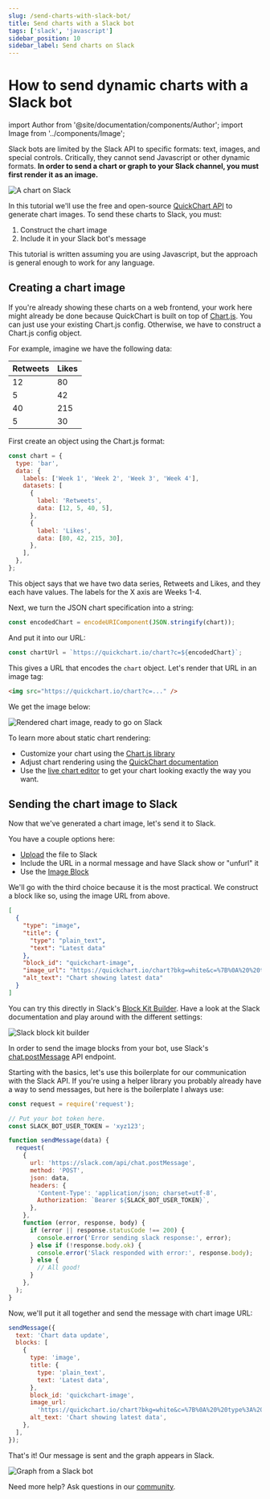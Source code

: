 ```yaml
---
slug: /send-charts-with-slack-bot/
title: Send charts with a Slack bot
tags: ['slack', 'javascript']
sidebar_position: 10
sidebar_label: Send charts on Slack
---
```


# How to send dynamic charts with a Slack bot

import Author from '@site/documentation/components/Author';
import Image from '../components/Image';

Slack bots are limited by the Slack API to specific formats: text, images, and special controls. Critically, they cannot send Javascript or other dynamic formats. **In order to send a chart or graph to your Slack channel, you must first render it as an image.**

<Image alt="A chart on Slack" noLazyLoad noBorder src="https://i.imgur.com/ab9fOuA.png" />

In this tutorial we'll use the free and open-source [QuickChart API](https://quickchart.io) to generate chart images. To send these charts to Slack, you must:

1. Construct the chart image
2. Include it in your Slack bot's message

This tutorial is written assuming you are using Javascript, but the approach is general enough to work for any language.

## Creating a chart image

If you're already showing these charts on a web frontend, your work here might already be done because QuickChart is built on top of [Chart.js](https://www.chartjs.org). You can just use your existing Chart.js config. Otherwise, we have to construct a Chart.js config object.

For example, imagine we have the following data:

| Retweets | Likes |
| -------- | ----- |
| 12       | 80    |
| 5        | 42    |
| 40       | 215   |
| 5        | 30    |

First create an object using the Chart.js format:

```js
const chart = {
  type: 'bar',
  data: {
    labels: ['Week 1', 'Week 2', 'Week 3', 'Week 4'],
    datasets: [
      {
        label: 'Retweets',
        data: [12, 5, 40, 5],
      },
      {
        label: 'Likes',
        data: [80, 42, 215, 30],
      },
    ],
  },
};
```

This object says that we have two data series, Retweets and Likes, and they each have values. The labels for the X axis are Weeks 1-4.

Next, we turn the JSON chart specification into a string:

```js
const encodedChart = encodeURIComponent(JSON.stringify(chart));
```

And put it into our URL:

```js
const chartUrl = `https://quickchart.io/chart?c=${encodedChart}`;
```

This gives a URL that encodes the `chart` object. Let's render that URL in an image tag:

```html
<img src="https://quickchart.io/chart?c=..." />
```

We get the image below:

<Image alt="Rendered chart image, ready to go on Slack" noBorder maxWidth={500} src="https://quickchart.io/chart?bkg=white&c=%7B%0A%20%20type%3A%20%27bar%27%2C%0A%20%20data%3A%20%7B%0A%20%20%20%20labels%3A%20%5B%27Week%201%27%2C%20%27Week%202%27%2C%20%27Week%203%27%2C%20%27Week%204%27%5D%2C%0A%20%20%20%20datasets%3A%20%5B%7B%0A%20%20%20%20%20%20label%3A%20%27Retweets%27%2C%0A%20%20%20%20%20%20data%3A%20%5B12%2C%205%2C%2040%2C%205%5D%0A%20%20%20%20%7D%2C%20%7B%0A%20%20%20%20%20%20label%3A%20%27Likes%27%2C%0A%20%20%20%20%20%20data%3A%20%5B80%2C%2042%2C%20215%2C%2030%5D%0A%20%20%20%20%7D%5D%0A%20%20%7D%0A%7D" />

To learn more about static chart rendering:

- Customize your chart using the [Chart.js library](https://www.chartjs.org/docs/2.9.4/charts/bar.html)
- Adjust chart rendering using the [QuickChart documentation](https://quickchart.io/documentation)
- Use the [live chart editor](https://quickchart.io/sandbox/) to get your chart looking exactly the way you want.

## Sending the chart image to Slack

Now that we've generated a chart image, let's send it to Slack.

You have a couple options here:

- [Upload](https://api.slack.com/methods/files.upload) the file to Slack
- Include the URL in a normal message and have Slack show or "unfurl" it
- Use the [Image Block](https://api.slack.com/reference/block-kit/blocks#image)

We'll go with the third choice because it is the most practical. We construct a block like so, using the image URL from above.

```json
[
  {
    "type": "image",
    "title": {
      "type": "plain_text",
      "text": "Latest data"
    },
    "block_id": "quickchart-image",
    "image_url": "https://quickchart.io/chart?bkg=white&c=%7B%0A%20%20type%3A%20%27bar%27%2C%0A%20%20data%3A%20%7B%0A%20%20%20%20labels%3A%20%5B%27Week%201%27%2C%20%27Week%202%27%2C%20%27Week%203%27%2C%20%27Week%204%27%5D%2C%0A%20%20%20%20datasets%3A%20%5B%7B%0A%20%20%20%20%20%20label%3A%20%27Retweets%27%2C%0A%20%20%20%20%20%20data%3A%20%5B12%2C%205%2C%2040%2C%205%5D%0A%20%20%20%20%7D%2C%20%7B%0A%20%20%20%20%20%20label%3A%20%27Likes%27%2C%0A%20%20%20%20%20%20data%3A%20%5B80%2C%2042%2C%20215%2C%2030%5D%0A%20%20%20%20%7D%5D%0A%20%20%7D%0A%7D",
    "alt_text": "Chart showing latest data"
  }
]
```

You can try this directly in Slack's [Block Kit Builder](https://api.slack.com/tools/block-kit-builder?mode=message&blocks=%5B%7B%22type%22%3A%22image%22%2C%22title%22%3A%7B%22type%22%3A%22plain_text%22%2C%22text%22%3A%22Latest%20data%22%7D%2C%22block_id%22%3A%22quickchart-image%22%2C%22image_url%22%3A%22https%3A%2F%2Fquickchart.io%2Fchart%3Fbkg%3Dwhite%26c%3D%257B%250A%2520%2520type%253A%2520%2527bar%2527%252C%250A%2520%2520data%253A%2520%257B%250A%2520%2520%2520%2520labels%253A%2520%255B%2527Week%25201%2527%252C%2520%2527Week%25202%2527%252C%2520%2527Week%25203%2527%252C%2520%2527Week%25204%2527%255D%252C%250A%2520%2520%2520%2520datasets%253A%2520%255B%257B%250A%2520%2520%2520%2520%2520%2520label%253A%2520%2527Retweets%2527%252C%250A%2520%2520%2520%2520%2520%2520data%253A%2520%255B12%252C%25205%252C%252040%252C%25205%255D%250A%2520%2520%2520%2520%257D%252C%2520%257B%250A%2520%2520%2520%2520%2520%2520label%253A%2520%2527Likes%2527%252C%250A%2520%2520%2520%2520%2520%2520data%253A%2520%255B80%252C%252042%252C%2520215%252C%252030%255D%250A%2520%2520%2520%2520%257D%255D%250A%2520%2520%257D%250A%257D%22%2C%22alt_text%22%3A%22Chart%20showing%20latest%20data%22%7D%5D). Have a look at the Slack documentation and play around with the different settings:

<Image alt="Slack block kit builder" noBorder src="https://i.imgur.com/NK6s8Lnl.png" />

In order to send the image blocks from your bot, use Slack's [chat.postMessage](https://api.slack.com/methods/chat.postMessage) API endpoint.

Starting with the basics, let's use this boilerplate for our communication with the Slack API. If you're using a helper library you probably already have a way to send messages, but here is the boilerplate I always use:

```js
const request = require('request');

// Put your bot token here.
const SLACK_BOT_USER_TOKEN = 'xyz123';

function sendMessage(data) {
  request(
    {
      url: 'https://slack.com/api/chat.postMessage',
      method: 'POST',
      json: data,
      headers: {
        'Content-Type': 'application/json; charset=utf-8',
        Authorization: `Bearer ${SLACK_BOT_USER_TOKEN}`,
      },
    },
    function (error, response, body) {
      if (error || response.statusCode !== 200) {
        console.error('Error sending slack response:', error);
      } else if (!response.body.ok) {
        console.error('Slack responded with error:', response.body);
      } else {
        // All good!
      }
    },
  );
}
```

Now, we'll put it all together and send the message with chart image URL:

```js
sendMessage({
  text: 'Chart data update',
  blocks: [
    {
      type: 'image',
      title: {
        type: 'plain_text',
        text: 'Latest data',
      },
      block_id: 'quickchart-image',
      image_url:
        'https://quickchart.io/chart?bkg=white&c=%7B%0A%20%20type%3A%20%27bar%27%2C%0A%20%20data%3A%20%7B%0A%20%20%20%20labels%3A%20%5B%27Week%201%27%2C%20%27Week%202%27%2C%20%27Week%203%27%2C%20%27Week%204%27%5D%2C%0A%20%20%20%20datasets%3A%20%5B%7B%0A%20%20%20%20%20%20label%3A%20%27Retweets%27%2C%0A%20%20%20%20%20%20data%3A%20%5B12%2C%205%2C%2040%2C%205%5D%0A%20%20%20%20%7D%2C%20%7B%0A%20%20%20%20%20%20label%3A%20%27Likes%27%2C%0A%20%20%20%20%20%20data%3A%20%5B80%2C%2042%2C%20215%2C%2030%5D%0A%20%20%20%20%7D%5D%0A%20%20%7D%0A%7D',
      alt_text: 'Chart showing latest data',
    },
  ],
});
```

That's it! Our message is sent and the graph appears in Slack.

<Image alt="Graph from a Slack bot" noBorder src="https://i.imgur.com/ab9fOuA.png" />

Need more help? Ask questions in our [community](https://community.quickchart.io/).

<Author />
